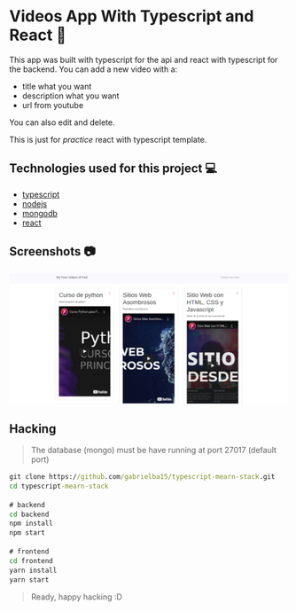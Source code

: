 # Videos App With Typescript and React 🚀

This app was built with typescript for the api and react with typescript for the backend.
You can add a new video with a: 
- title what you want
- description what you want
- url from youtube

You can also edit and delete.

This is just for *practice* react with typescript template.

## Technologies used for this project :computer:

- [typescript](https://www.typescriptlang.org/)
- [nodejs](https://nodejs.org/en/)
- [mongodb](https://nodejs.org/en/)
- [react](https://reactjs.org)

## Screenshots :camera:

![principal](docs/principal.png)

## Hacking

> The database (mongo) must be have running at port 27017 (default port)

```cmd
git clone https://github.com/gabrielba15/typescript-mearn-stack.git 
cd typescript-mearn-stack

# backend
cd backend
npm install  
npm start

# frontend
cd frontend
yarn install 
yarn start
```

> Ready, happy hacking :D
